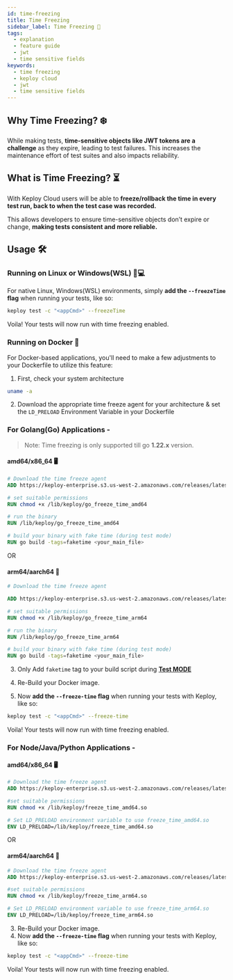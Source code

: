 ```yaml
---
id: time-freezing
title: Time Freezing
sidebar_label: Time Freezing 🥶
tags:
  - explanation
  - feature guide
  - jwt
  - time sensitive fields
keywords:
  - time freezing
  - keploy cloud
  - jwt
  - time sensitive fields
---
```


## Why Time Freezing? ❄️

While making tests, **time-sensitive objects like JWT tokens are a challenge** as they expire, leading to test failures. This increases the maintenance effort of test suites and also impacts reliability.

## What is Time Freezing? ⏳

With Keploy Cloud users will be able to **freeze/rollback the time in every test run, back to when the test case was recorded.**

This allows developers to ensure time-sensitive objects don’t expire or change, **making tests consistent and more reliable.**

## Usage 🛠️

### Running on Linux or Windows(WSL) 🐧💻

For native Linux, Windows(WSL) environments, simply **add the `--freezeTime` flag** when running your tests, like so:

```bash
keploy test -c "<appCmd>" --freezeTime
```

Voila! Your tests will now run with time freezing enabled.

### Running on Docker 🐳

For Docker-based applications, you'll need to make a few adjustments to your Dockerfile to utilize this feature:

1. First, check your system architecture

```sh
uname -a
```

2. Download the appropriate time freeze agent for your architecture & set the `LD_PRELOAD` Environment Variable in your Dockerfile

### For Golang(Go) Applications -

> Note: Time freezing is only supported till go **1.22.x** version.

#### amd64/x86_64 🖥️

```Dockerfile
# Download the time freeze agent
ADD https://keploy-enterprise.s3.us-west-2.amazonaws.com/releases/latest/assets/go_freeze_time_amd64 /lib/keploy/go_freeze_time_amd64

# set suitable permissions
RUN chmod +x /lib/keploy/go_freeze_time_amd64

# run the binary
RUN /lib/keploy/go_freeze_time_amd64

# build your binary with fake time (during test mode)
RUN go build -tags=faketime <your_main_file>

```

OR

#### arm64/aarch64 📱

```Dockerfile
# Download the time freeze agent

ADD https://keploy-enterprise.s3.us-west-2.amazonaws.com/releases/latest/assets/go_freeze_time_arm64 /lib/keploy/go_freeze_time_arm64

# set suitable permissions
RUN chmod +x /lib/keploy/go_freeze_time_arm64

# run the binary
RUN /lib/keploy/go_freeze_time_arm64

# build your binary with fake time (during test mode)
RUN go build -tags=faketime <your_main_file>
```

3. Only Add `faketime` tag to your build script during <u>**Test MODE**</u>

4. Re-Build your Docker image.
5. Now **add the `--freeze-time` flag** when running your tests with Keploy, like so:

```bash
keploy test -c "<appCmd>" --freeze-time
```

Voila! Your tests will now run with time freezing enabled.

### For Node/Java/Python Applications -

#### amd64/x86_64 🖥️

```Dockerfile
# Download the time freeze agent
ADD https://keploy-enterprise.s3.us-west-2.amazonaws.com/releases/latest/assets/freeze_time_amd64.so /lib/keploy/freeze_time_amd64.so

#set suitable permissions
RUN chmod +x /lib/keploy/freeze_time_amd64.so

# Set LD_PRELOAD environment variable to use freeze_time_amd64.so
ENV LD_PRELOAD=/lib/keploy/freeze_time_amd64.so
```

OR

#### arm64/aarch64 📱

```Dockerfile
# Download the time freeze agent
ADD https://keploy-enterprise.s3.us-west-2.amazonaws.com/releases/latest/assets/freeze_time_arm64.so /lib/keploy/freeze_time_arm64.so

#set suitable permissions
RUN chmod +x /lib/keploy/freeze_time_arm64.so

# Set LD_PRELOAD environment variable to use freeze_time_arm64.so
ENV LD_PRELOAD=/lib/keploy/freeze_time_arm64.so
```

3. Re-Build your Docker image.
4. Now **add the `--freeze-time` flag** when running your tests with Keploy, like so:

```bash
keploy test -c "<appCmd>" --freeze-time
```

Voila! Your tests will now run with time freezing enabled.
